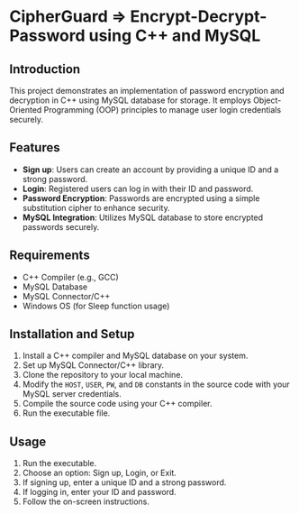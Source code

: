 # CipherGuard => Encrypt-Decrypt-Password using C++ and MySQL

## Introduction

This project demonstrates an implementation of password encryption and decryption in C++ using MySQL database for storage. It employs Object-Oriented Programming (OOP) principles to manage user login credentials securely.

## Features

- **Sign up**: Users can create an account by providing a unique ID and a strong password.
- **Login**: Registered users can log in with their ID and password.
- **Password Encryption**: Passwords are encrypted using a simple substitution cipher to enhance security.
- **MySQL Integration**: Utilizes MySQL database to store encrypted passwords securely.

## Requirements

- C++ Compiler (e.g., GCC)
- MySQL Database
- MySQL Connector/C++
- Windows OS (for Sleep function usage)

## Installation and Setup

1. Install a C++ compiler and MySQL database on your system.
2. Set up MySQL Connector/C++ library.
3. Clone the repository to your local machine.
4. Modify the `HOST`, `USER`, `PW`, and `DB` constants in the source code with your MySQL server credentials.
5. Compile the source code using your C++ compiler.
6. Run the executable file.

## Usage

1. Run the executable.
2. Choose an option: Sign up, Login, or Exit.
3. If signing up, enter a unique ID and a strong password.
4. If logging in, enter your ID and password.
5. Follow the on-screen instructions.
